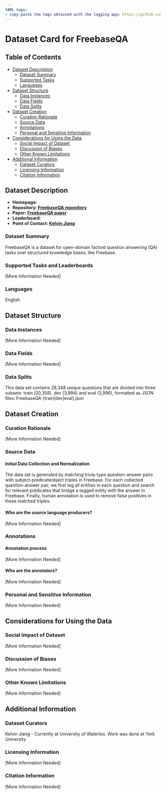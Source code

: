 ```yaml
---
YAML tags:
- copy-paste the tags obtained with the tagging app: https://github.com/huggingface/datasets-tagging
---
```


# Dataset Card for FreebaseQA

## Table of Contents
- [Dataset Description](#dataset-description)
  - [Dataset Summary](#dataset-summary)
  - [Supported Tasks](#supported-tasks-and-leaderboards)
  - [Languages](#languages)
- [Dataset Structure](#dataset-structure)
  - [Data Instances](#data-instances)
  - [Data Fields](#data-fields)
  - [Data Splits](#data-splits)
- [Dataset Creation](#dataset-creation)
  - [Curation Rationale](#curation-rationale)
  - [Source Data](#source-data)
  - [Annotations](#annotations)
  - [Personal and Sensitive Information](#personal-and-sensitive-information)
- [Considerations for Using the Data](#considerations-for-using-the-data)
  - [Social Impact of Dataset](#social-impact-of-dataset)
  - [Discussion of Biases](#discussion-of-biases)
  - [Other Known Limitations](#other-known-limitations)
- [Additional Information](#additional-information)
  - [Dataset Curators](#dataset-curators)
  - [Licensing Information](#licensing-information)
  - [Citation Information](#citation-information)

## Dataset Description

- **Homepage:**
- **Repository: [FreebaseQA repository](https://github.com/kelvin-jiang/FreebaseQA)**
- **Paper: [FreebaseQA paper](https://www.aclweb.org/anthology/N19-1028.pdf)**
- **Leaderboard:**
- **Point of Contact: [Kelvin Jiang](https://github.com/kelvin-jiang)**

### Dataset Summary

FreebaseQA is a dataset for open-domain factoid question answering (QA) tasks over structured knowledge bases, like Freebase.

### Supported Tasks and Leaderboards

[More Information Needed]

### Languages

English

## Dataset Structure

### Data Instances

[More Information Needed]

### Data Fields

[More Information Needed]

### Data Splits
This data set contains 28,348 unique questions that are divided into three subsets: train (20,358), dev (3,994) and eval (3,996), formatted as JSON files: FreebaseQA-[train|dev|eval].json

## Dataset Creation

### Curation Rationale

[More Information Needed]

### Source Data

#### Initial Data Collection and Normalization

The data set is generated by matching trivia-type question-answer pairs with subject-predicateobject triples in Freebase. For each collected question-answer pair, we first tag all entities in each question and search for relevant predicates that bridge a tagged entity with the answer in Freebase. Finally, human annotation is used to remove false positives in these matched triples. 

#### Who are the source language producers?

[More Information Needed]

### Annotations

#### Annotation process

[More Information Needed]

#### Who are the annotators?

[More Information Needed]

### Personal and Sensitive Information

[More Information Needed]

## Considerations for Using the Data

### Social Impact of Dataset

[More Information Needed]

### Discussion of Biases

[More Information Needed]

### Other Known Limitations

[More Information Needed]

## Additional Information

### Dataset Curators

Kelvin Jiang - Currently at University of Waterloo. Work was done at
York University

### Licensing Information

[More Information Needed]

### Citation Information

[More Information Needed]
